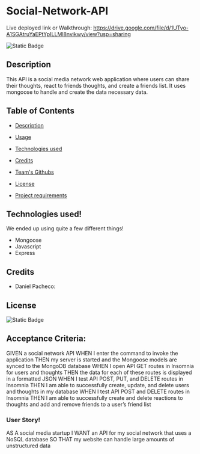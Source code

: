 # Social-Network-API

Live deployed link or Walkthrough: https://drive.google.com/file/d/1UTyo-A1SGAtruYaEPtYpILLMl8nvikwy/view?usp=sharing

![Static Badge](https://img.shields.io/badge/MIT-license?label=license&labelColor=%2332CD30&color=%23A020F0&link=https%3A%2F%2Fopensource.org%2Flicense%2Fmit%2F)

## Description
This API is a social media network web application where users can share their thoughts, react to friends thoughts, and create a friends list. It uses mongoose to handle and create the data necessary data. 

  ## Table of Contents

- [Description](#description)

- [Usage](#usage)

- [Technologies used](#technologies-used)

- [Credits](#credits)

- [Team's Githubs](#team-githubs)

- [License](#license)

- [Project requirements](#project-requirements)


## Technologies used!
We ended up using quite a few different things!
- Mongoose
- Javascript
- Express

## Credits
- Daniel Pacheco: 

## License
![Static Badge](https://img.shields.io/badge/MIT-license?label=license&labelColor=%2332CD30&color=%23A020F0&link=https%3A%2F%2Fopensource.org%2Flicense%2Fmit%2F)


## Acceptance Criteria:
GIVEN a social network API
WHEN I enter the command to invoke the application
THEN my server is started and the Mongoose models are synced to the MongoDB database
WHEN I open API GET routes in Insomnia for users and thoughts
THEN the data for each of these routes is displayed in a formatted JSON
WHEN I test API POST, PUT, and DELETE routes in Insomnia
THEN I am able to successfully create, update, and delete users and thoughts in my database
WHEN I test API POST and DELETE routes in Insomnia
THEN I am able to successfully create and delete reactions to thoughts and add and remove friends to a user’s friend list


### User Story!
AS A social media startup
I WANT an API for my social network that uses a NoSQL database
SO THAT my website can handle large amounts of unstructured data
